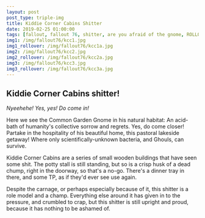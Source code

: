 ```yaml
---
layout: post
post_type: triple-img
title: Kiddie Corner Cabins Shitter
date: 2019-02-25 01:00:00
tags: [fallout, fallout 76, shitter, are you afraid of the gnome, ROLLOVER]
img1: /img/fallout76/kcc1.jpg
img1_rollover: /img/fallout76/kcc1a.jpg
img2: /img/fallout76/kcc2.jpg
img2_rollover: /img/fallout76/kcc2a.jpg
img3: /img/fallout76/kcc3.jpg
img3_rollover: /img/fallout76/kcc3a.jpg
---
```

## Kiddie Corner Cabins shitter!

*Nyeehehe! Yes, yes! Do come in!*

Here we see the Common Garden Gnome in his natural habitat: An acid-bath of humanity's collective sorrow and regrets. Yes, do come closer! Partake in the hospitality of his beautiful home, this pastoral lakeside getaway! Where only scientifically-unknown bacteria, and Ghouls, can survive.

Kiddie Corner Cabins are a series of small wooden buildings that have seen some shit. The potty stall is still standing, but so is a crisp husk of a dead chump, right in the doorway, so that's a no-go. There's a dinner tray in there, and some TP, as if they'd ever see use again.

Despite the carnage, or perhaps especially because of it, this shitter is a role model and a champ. Everything else around it has given in to the pressure, and crumbled to crap, but this shitter is still upright and proud, because it has nothing to be ashamed of.
